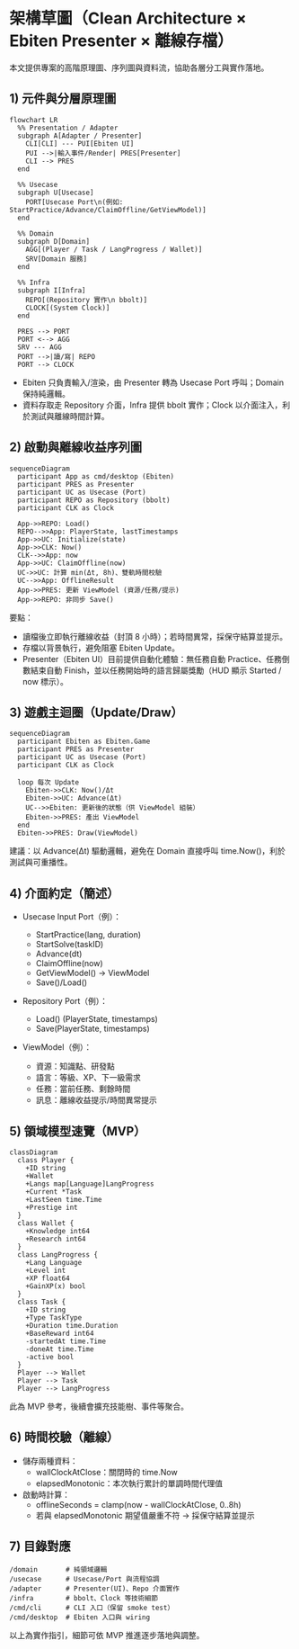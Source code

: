 # 架構草圖（Clean Architecture × Ebiten Presenter × 離線存檔）

本文提供專案的高階原理圖、序列圖與資料流，協助各層分工與實作落地。

## 1) 元件與分層原理圖

```mermaid
flowchart LR
  %% Presentation / Adapter
  subgraph A[Adapter / Presenter]
    CLI[CLI] --- PUI[Ebiten UI]
    PUI -->|輸入事件/Render| PRES[Presenter]
    CLI --> PRES
  end

  %% Usecase
  subgraph U[Usecase]
    PORT[Usecase Port\n(例如: StartPractice/Advance/ClaimOffline/GetViewModel)]
  end

  %% Domain
  subgraph D[Domain]
    AGG[(Player / Task / LangProgress / Wallet)]
    SRV[Domain 服務]
  end

  %% Infra
  subgraph I[Infra]
    REPO[(Repository 實作\n bbolt)]
    CLOCK[(System Clock)]
  end

  PRES --> PORT
  PORT <--> AGG
  SRV --- AGG
  PORT -->|讀/寫| REPO
  PORT --> CLOCK
```

- Ebiten 只負責輸入/渲染，由 Presenter 轉為 Usecase Port 呼叫；Domain 保持純邏輯。
- 資料存取走 Repository 介面，Infra 提供 bbolt 實作；Clock 以介面注入，利於測試與離線時間計算。

## 2) 啟動與離線收益序列圖

```mermaid
sequenceDiagram
  participant App as cmd/desktop (Ebiten)
  participant PRES as Presenter
  participant UC as Usecase (Port)
  participant REPO as Repository (bbolt)
  participant CLK as Clock

  App->>REPO: Load()
  REPO-->>App: PlayerState, lastTimestamps
  App->>UC: Initialize(state)
  App->>CLK: Now()
  CLK-->>App: now
  App->>UC: ClaimOffline(now)
  UC->>UC: 計算 min(Δt, 8h)、雙軌時間校驗
  UC-->>App: OfflineResult
  App->>PRES: 更新 ViewModel (資源/任務/提示)
  App->>REPO: 非同步 Save()
```

要點：
- 讀檔後立即執行離線收益（封頂 8 小時）；若時間異常，採保守結算並提示。
- 存檔以背景執行，避免阻塞 Ebiten Update。
- Presenter（Ebiten UI）目前提供自動化體驗：無任務自動 Practice、任務倒數結束自動 Finish，並以任務開始時的語言歸屬獎勵（HUD 顯示 Started / now 標示）。

## 3) 遊戲主迴圈（Update/Draw）

```mermaid
sequenceDiagram
  participant Ebiten as Ebiten.Game
  participant PRES as Presenter
  participant UC as Usecase (Port)
  participant CLK as Clock

  loop 每次 Update
    Ebiten->>CLK: Now()/Δt
    Ebiten->>UC: Advance(Δt)
    UC-->>Ebiten: 更新後的狀態（供 ViewModel 組裝）
    Ebiten->>PRES: 產出 ViewModel
  end
  Ebiten->>PRES: Draw(ViewModel)
```

建議：以 Advance(Δt) 驅動邏輯，避免在 Domain 直接呼叫 time.Now()，利於測試與可重播性。

## 4) 介面約定（簡述）

- Usecase Input Port（例）：
  - StartPractice(lang, duration)
  - StartSolve(taskID)
  - Advance(dt)
  - ClaimOffline(now)
  - GetViewModel() → ViewModel
  - Save()/Load()

- Repository Port（例）：
  - Load() (PlayerState, timestamps)
  - Save(PlayerState, timestamps)

- ViewModel（例）：
  - 資源：知識點、研發點
  - 語言：等級、XP、下一級需求
  - 任務：當前任務、剩餘時間
  - 訊息：離線收益提示/時間異常提示

## 5) 領域模型速覽（MVP）

```mermaid
classDiagram
  class Player {
    +ID string
    +Wallet
    +Langs map[Language]LangProgress
    +Current *Task
    +LastSeen time.Time
    +Prestige int
  }
  class Wallet {
    +Knowledge int64
    +Research int64
  }
  class LangProgress {
    +Lang Language
    +Level int
    +XP float64
    +GainXP(x) bool
  }
  class Task {
    +ID string
    +Type TaskType
    +Duration time.Duration
    +BaseReward int64
    -startedAt time.Time
    -doneAt time.Time
    -active bool
  }
  Player --> Wallet
  Player --> Task
  Player --> LangProgress
```

此為 MVP 參考，後續會擴充技能樹、事件等聚合。

## 6) 時間校驗（離線）

- 儲存兩種資料：
  - wallClockAtClose：關閉時的 time.Now
  - elapsedMonotonic：本次執行累計的單調時間代理值
- 啟動時計算：
  - offlineSeconds = clamp(now - wallClockAtClose, 0..8h)
  - 若與 elapsedMonotonic 期望值嚴重不符 → 採保守結算並提示

## 7) 目錄對應

```
/domain       # 純領域邏輯
/usecase      # Usecase/Port 與流程協調
/adapter      # Presenter(UI)、Repo 介面實作
/infra        # bbolt、Clock 等技術細節
/cmd/cli      # CLI 入口（保留 smoke test）
/cmd/desktop  # Ebiten 入口與 wiring
```

以上為實作指引，細節可依 MVP 推進逐步落地與調整。
